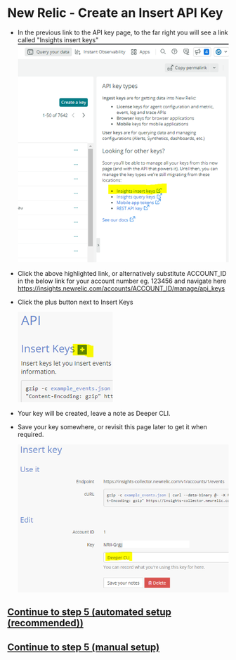 # New Relic - Create an Insert API Key
- In the previous link to the API key page, to the far right you will see a link called "Insights insert keys"
![create insert key](/images/nr-insert-key-link.png)

- Click the above highlighted link, or alternatively substitute ACCOUNT_ID in the below link for your account number eg. 123456 and navigate here  https://insights.newrelic.com/accounts/ACCOUNT_ID/manage/api_keys
- Click the plus button next to Insert Keys

  ![create insert key](/images/nr-insert-key-btn.png)
- Your key will be created, leave a note as Deeper CLI. 
- Save your key somewhere, or revisit this page later to get it when required.

  ![create insert key](/images/nr-insert-key-save.png)

## [Continue to step 5 (automated setup (recommended))](./5a.automated-setup.md)
## [Continue to step 5 (manual setup)](./5b.deeper-cli-setup.md)
